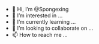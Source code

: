 - 👋 Hi, I’m @Spongexing
- 👀 I’m interested in ...
- 🌱 I’m currently learning ...
- 💞️ I’m looking to collaborate on ...
- 📫 How to reach me ...

<!---
Spongexing/Spongexing is a ✨ special ✨ repository because its `README.md` (this file) appears on your GitHub profile.
You can click the Preview link to take a look at your changes.
--->

